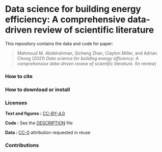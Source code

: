 <!-- README.md is generated from README.Rmd. Please edit that file -->

# Data science for building energy efficiency: A comprehensive data-driven review of scientific literature


This repository contains the data and code for paper:

> Mahmoud M. Abdelrahman, Sicheng Zhan, Clayton Miller, and Adrian Chong (2021) 
> *Data science for building energy efficiency: A comprehensive data-driven review of scientific literature*. (In review)

### How to cite


### How to download or install

### Licenses

**Text and figures :**
[CC-BY-4.0](http://creativecommons.org/licenses/by/4.0/)

**Code :** See the [DESCRIPTION](DESCRIPTION) file

**Data :** [CC-0](http://creativecommons.org/publicdomain/zero/1.0/)
attribution requested in reuse

### Contributions

